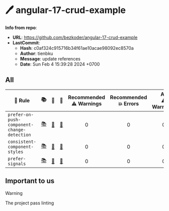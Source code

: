 # 🖊️ angular-17-crud-example

**Info from repo**:
- **URL**: <https://github.com/bezkoder/angular-17-crud-example>
- **LastCommit**:
	- **Hash**: c0af324c915716b34f61ae10acae98092ec8570a
	- **Author**: tienbku
	- **Message**: update references
	- **Date**: Sun Feb 4 15:39:28 2024 +0700

## All

| 📏 Rule | 📚 | 📄 | 🧪 | Recommended<br>⚠️ Warnings | Recommended<br>💥 Errors | All<br>⚠️ Warnings | All<br>💥 Errors | ✅ | 🔧 | 💡 |
| --- | :--: | :--: | :--: | :--: | :--: | :--: | :--: | :--: | :--: | :--: |
| `prefer-on-push-component-change-detection` | [📚](https://github.com/angular-eslint/angular-eslint/blob/main/packages/eslint-plugin/docs/rules/prefer-on-push-component-change-detection.md) | [📄](https://github.com/angular-eslint/angular-eslint/blob/main/packages/eslint-plugin/src/rules/prefer-on-push-component-change-detection.ts) | [🧪](https://github.com/angular-eslint/angular-eslint/blob/main/packages/eslint-plugin/tests/rules/prefer-on-push-component-change-detection) | 0 | 0 | 0 | 4 |  |  | 💡 |
| `consistent-component-styles` | [📚](https://github.com/angular-eslint/angular-eslint/blob/main/packages/eslint-plugin/docs/rules/consistent-component-styles.md) | [📄](https://github.com/angular-eslint/angular-eslint/blob/main/packages/eslint-plugin/src/rules/consistent-component-styles.ts) | [🧪](https://github.com/angular-eslint/angular-eslint/blob/main/packages/eslint-plugin/tests/rules/consistent-component-styles) | 0 | 0 | 0 | 3 |  | 🔧 |  |
| `prefer-signals` | [📚](https://github.com/angular-eslint/angular-eslint/blob/main/packages/eslint-plugin/docs/rules/prefer-signals.md) | [📄](https://github.com/angular-eslint/angular-eslint/blob/main/packages/eslint-plugin/src/rules/prefer-signals.ts) | [🧪](https://github.com/angular-eslint/angular-eslint/blob/main/packages/eslint-plugin/tests/rules/prefer-signals) | 0 | 0 | 0 | 2 |  | 🔧 |  |



## Important to us


> [!WARNING]
> The project pass linting




